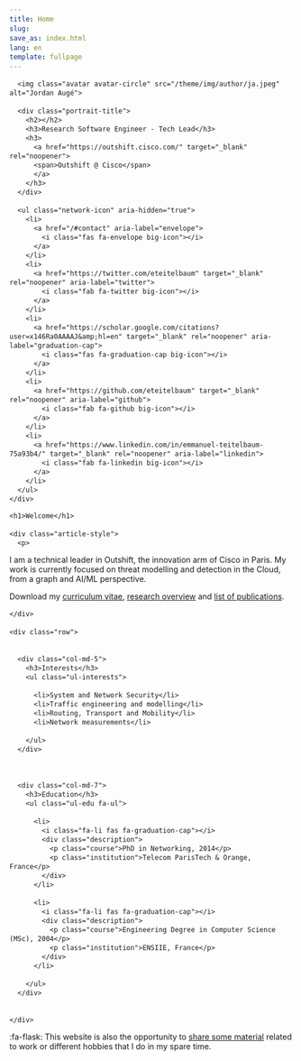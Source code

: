 ```yaml
---
title: Home
slug:
save_as: index.html
lang: en
template: fullpage
---
```


<div class="row">
  <div class="col-12 col-lg-4">
    <div id="profile">



      <img class="avatar avatar-circle" src="/theme/img/author/ja.jpeg" alt="Jordan Augé">

      <div class="portrait-title">
        <h2></h2>
        <h3>Research Software Engineer - Tech Lead</h3>
        <h3>
          <a href="https://outshift.cisco.com/" target="_blank" rel="noopener">
          <span>Outshift @ Cisco</span>
          </a>
        </h3>
      </div>

      <ul class="network-icon" aria-hidden="true">
        <li>
          <a href="/#contact" aria-label="envelope">
            <i class="fas fa-envelope big-icon"></i>
          </a>
        </li>
        <li>
          <a href="https://twitter.com/eteitelbaum" target="_blank" rel="noopener" aria-label="twitter">
            <i class="fab fa-twitter big-icon"></i>
          </a>
        </li>
        <li>
          <a href="https://scholar.google.com/citations?user=x146Ra0AAAAJ&amp;hl=en" target="_blank" rel="noopener" aria-label="graduation-cap">
            <i class="fas fa-graduation-cap big-icon"></i>
          </a>
        </li>
        <li>
          <a href="https://github.com/eteitelbaum" target="_blank" rel="noopener" aria-label="github">
            <i class="fab fa-github big-icon"></i>
          </a>
        </li>
        <li>
          <a href="https://www.linkedin.com/in/emmanuel-teitelbaum-75a93b4/" target="_blank" rel="noopener" aria-label="linkedin">
            <i class="fab fa-linkedin big-icon"></i>
          </a>
        </li>
      </ul>
    </div>
  </div>
  <div class="col-12 col-lg-8">


    <h1>Welcome</h1>

    <div class="article-style">
      <p>
I am a technical leader in Outshift, the innovation arm of Cisco in Paris. My
work is currently focused on threat modelling and detection in the Cloud, from a
graph and AI/ML perspective.
</p>

<p>
  <i class="fas fa-download pr-1 fa-fw"></i> Download my <a href="/cv" target="_blank">curriculum vitae</a>, <a href="/research" target="_blank">research overview</a> and <a href="/publications" target="_blank">list of publications</a>.</p>

    </div>

    <div class="row">


      <div class="col-md-5">
        <h3>Interests</h3>
        <ul class="ul-interests">

          <li>System and Network Security</li>
          <li>Traffic engineering and modelling</li>
          <li>Routing, Transport and Mobility</li>
          <li>Network measurements</li>

        </ul>
      </div>



      <div class="col-md-7">
        <h3>Education</h3>
        <ul class="ul-edu fa-ul">

          <li>
            <i class="fa-li fas fa-graduation-cap"></i>
            <div class="description">
              <p class="course">PhD in Networking, 2014</p>
              <p class="institution">Telecom ParisTech & Orange, France</p>
            </div>
          </li>

          <li>
            <i class="fa-li fas fa-graduation-cap"></i>
            <div class="description">
              <p class="course">Engineering Degree in Computer Science (MSc), 2004</p>
              <p class="institution">ENSIIE, France</p>
            </div>
          </li>

        </ul>
      </div>


    </div>
  </div>
</div>


:fa-flask: This website is also the opportunity to [share some material](/blog) related to work or
different hobbies that I do in my spare time.
